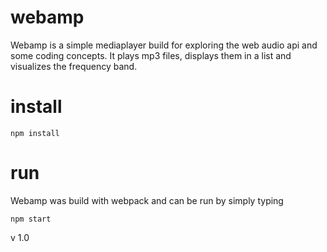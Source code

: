 # webamp

Webamp is a simple mediaplayer build for exploring the web audio api and
some coding concepts. It plays mp3 files, displays them in a list and visualizes
the frequency band.

# install

`npm install`

# run

Webamp was build with webpack and can be run by simply typing

`npm start`


v 1.0
